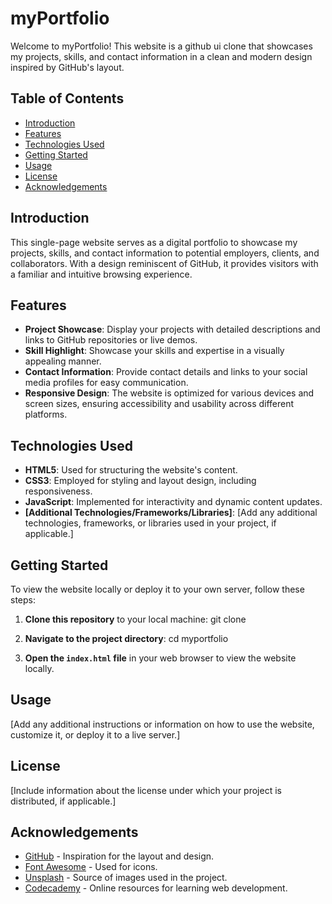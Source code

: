 # myPortfolio 

Welcome to myPortfolio! This website is a github ui clone that showcases my projects, skills, and contact information in a clean and modern design inspired by GitHub's layout.

## Table of Contents
- [Introduction](#introduction)
- [Features](#features)
- [Technologies Used](#technologies-used)
- [Getting Started](#getting-started)
- [Usage](#usage)
- [License](#license)
- [Acknowledgements](#acknowledgements)

## Introduction
This single-page website serves as a digital portfolio to showcase my projects, skills, and contact information to potential employers, clients, and collaborators. With a design reminiscent of GitHub, it provides visitors with a familiar and intuitive browsing experience.

## Features
- **Project Showcase**: Display your projects with detailed descriptions and links to GitHub repositories or live demos.
- **Skill Highlight**: Showcase your skills and expertise in a visually appealing manner.
- **Contact Information**: Provide contact details and links to your social media profiles for easy communication.
- **Responsive Design**: The website is optimized for various devices and screen sizes, ensuring accessibility and usability across different platforms.

## Technologies Used
- **HTML5**: Used for structuring the website's content.
- **CSS3**: Employed for styling and layout design, including responsiveness.
- **JavaScript**: Implemented for interactivity and dynamic content updates.
- **[Additional Technologies/Frameworks/Libraries]**: [Add any additional technologies, frameworks, or libraries used in your project, if applicable.]

## Getting Started
To view the website locally or deploy it to your own server, follow these steps:
1. **Clone this repository** to your local machine:
git clone <repository-url>

2. **Navigate to the project directory**:
cd myportfolio

3. **Open the `index.html` file** in your web browser to view the website locally.

## Usage
[Add any additional instructions or information on how to use the website, customize it, or deploy it to a live server.]

## License
[Include information about the license under which your project is distributed, if applicable.]

## Acknowledgements
- [GitHub](https://github.com/) - Inspiration for the layout and design.
- [Font Awesome](https://fontawesome.com/) - Used for icons.
- [Unsplash](https://unsplash.com/) - Source of images used in the project.
- [Codecademy](https://www.codecademy.com/) - Online resources for learning web development.

